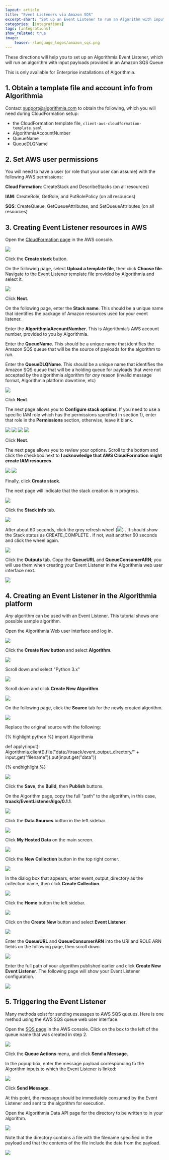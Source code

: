 ```yaml
---
layout: article
title: "Event Listeners via Amazon SQS"
excerpt-short: "Set up an Event Listener to run an Algorithm with inputs from an Amazon SQS Queue"
categories: [integrations]
tags: [integrations]
show_related: true
image:
    teaser: /language_logos/amazon_sqs.png
---
```


These directions will help you to set up an Algorithmia Event Listener, which will run an algorithm with input payloads provided in an Amazon SQS Queue

This is only available for Enterprise installations of Algorithmia.

## 1. Obtain a template file and account info from Algorithmia

Contact [support@algorithmia.com](mailto:support@algorithmia.com) to obtain the following, which you will need during CloudFormation setup:

<div class="syn-body-1" markdown="1">

* the CloudFormation template file, `client-aws-cloudformation-template.yaml`
* AlgorithmiaAccountNumber
* QueueName
* QueueDLQName

</div>

## 2. Set AWS user permissions

You will need to have a user (or role that your user can assume) with the following AWS permissions:

**Cloud Formation**: CreateStack and DescribeStacks (on all resources)

**IAM**: CreateRole, GetRole, and PutRolePolicy (on all resources)

**SQS**: CreateQueue, GetQueueAttributes, and SetQueueAttributes (on all resources)

## 3. Creating Event Listener resources in AWS

Open the [CloudFormation page](https://console.aws.amazon.com/cloudformation/home) in the AWS console.

<images-section>
  <image-popout>
    <img src="{{site.cdnurl}}{{site.baseurl}}/images/post_images/eventlisteners/image_0.png">
  </image-popout>
</images-section>

Click the **Create stack** button.

On the following page, select **Upload a template file**, then click **Choose file**. Navigate to the Event Listener template file provided by Algorithmia and select it.

<images-section>
  <image-popout>
    <img src="{{site.cdnurl}}{{site.baseurl}}/images/post_images/eventlisteners/image_1.png">
  </image-popout>
</images-section>

Click **Next**.

On the following page, enter the **Stack name**. This should be a unique name that identifies the package of Amazon resources used for your event listener.

Enter the **AlgorithmiaAccountNumber**. This is Algorithmia’s AWS account number, provided to you by Algorithmia.

Enter the **QueueName**. This should be a unique name that identifies the Amazon SQS queue that will be the source of payloads for the algorithm to run.

Enter the **QueueDLQName**. This should be a unique name that identifies the Amazon SQS queue that will be a holding queue for payloads that were not accepted by the algorithmia algorithm for *any* reason (invalid message format, Algorithmia platform downtime, etc)

<images-section>
  <image-popout>
    <img src="{{site.cdnurl}}{{site.baseurl}}/images/post_images/eventlisteners/image_2.png">
  </image-popout>
</images-section>

Click **Next**.

The next page allows you to **Configure stack options**. If you need to use a specific IAM role which has the permissions specified in section 1), enter that role in the **Permissions** section, otherwise, leave it blank.

<images-section>
  <image-popout>
    <img src="{{site.cdnurl}}{{site.baseurl}}/images/post_images/eventlisteners/image_3.png">
  </image-popout>
</images-section>

<images-section>
  <image-popout>
    <img src="{{site.cdnurl}}{{site.baseurl}}/images/post_images/eventlisteners/image_4.png">
  </image-popout>
</images-section>

<images-section>
  <image-popout>
    <img src="{{site.cdnurl}}{{site.baseurl}}/images/post_images/eventlisteners/image_5.png" class="syn-image-responsive">
    <img src="{{site.cdnurl}}{{site.baseurl}}/images/post_images/eventlisteners/image_6.png" class="syn-image-responsive">
  </image-popout>
</images-section>

Click **Next**.

The next page allows you to review your options. Scroll to the bottom and click the checkbox next to **I acknowledge that AWS CloudFormation might create IAM resources.**

<images-section>
  <image-popout>
    <img src="{{site.cdnurl}}{{site.baseurl}}/images/post_images/eventlisteners/image_7.png">
  </image-popout>
</images-section>

<images-section>
  <image-popout>
    <img src="{{site.cdnurl}}{{site.baseurl}}/images/post_images/eventlisteners/image_8.png">
  </image-popout>
</images-section>

Finally, click **Create stack**.

The next page will indicate that the stack creation is in progress.

<images-section>
  <image-popout>
    <img src="{{site.cdnurl}}{{site.baseurl}}/images/post_images/eventlisteners/image_9.png">
  </image-popout>
</images-section>

Click the **Stack info** tab.

<images-section>
  <image-popout>
    <img src="{{site.cdnurl}}{{site.baseurl}}/images/post_images/eventlisteners/image_10.png">
  </image-popout>
</images-section>

After about 60 seconds, click the grey refresh wheel (<img src="{{site.cdnurl}}{{site.baseurl}}/images/post_images/eventlisteners/image_11.png">) . It should show the Stack status as CREATE_COMPLETE . If not, wait another 60 seconds and click the wheel again.

<images-section>
  <image-popout>
    <img src="{{site.cdnurl}}{{site.baseurl}}/images/post_images/eventlisteners/image_12.png">
  </image-popout>
</images-section>

Click the **Outputs** tab. Copy the **QueueURL** and **QueueConsumerARN**; you will use them when creating your Event Listener in the Algorithmia web user interface next.

<images-section>
  <image-popout>
    <img src="{{site.cdnurl}}{{site.baseurl}}/images/post_images/eventlisteners/image_13.png">
  </image-popout>
</images-section>

## 4. Creating an Event Listener in the Algorithmia platform

*Any* algorithm can be used with an Event Listener. This tutorial shows one possible sample algorithm.

Open the Algorithmia Web user interface and log in.

<images-section>
  <image-popout>
    <img src="{{site.cdnurl}}{{site.baseurl}}/images/post_images/eventlisteners/image_14.png">
  </image-popout>
</images-section>

Click the **Create New button** and select **Algorithm**.

<images-section>
  <image-popout>
    <img src="{{site.cdnurl}}{{site.baseurl}}/images/post_images/eventlisteners/image_15.png">
  </image-popout>
</images-section>

Scroll down and select "Python 3.x"

<images-section>
  <image-popout>
    <img src="{{site.cdnurl}}{{site.baseurl}}/images/post_images/eventlisteners/image_16.png">
  </image-popout>
</images-section>

Scroll down and click **Create New Algorithm**.

<images-section>
  <image-popout>
    <img src="{{site.cdnurl}}{{site.baseurl}}/images/post_images/eventlisteners/image_17.png">
  </image-popout>
</images-section>

On the following page, click the **Source** tab for the newly created algorithm.

<images-section>
  <image-popout>
    <img src="{{site.cdnurl}}{{site.baseurl}}/images/post_images/eventlisteners/image_18.png">
  </image-popout>
</images-section>

Replace the original source with the following:

{% highlight python %}
import Algorithmia

def apply(input):
    Algorithmia.client().file("data://traack/event_output_directory/" + input.get("filename")).put(input.get("data"))

{% endhighlight %}

<images-section>
  <image-popout>
    <img src="{{site.cdnurl}}{{site.baseurl}}/images/post_images/eventlisteners/image_19.png">
  </image-popout>
</images-section>

Click the **Save**, the **Build**, then **Publish** buttons.

On the Algorithm page, copy the full "path" to the algorithm, in this case, **traack/EventListenerAlgo/0.1.1**.

<images-section>
  <image-popout>
    <img src="{{site.cdnurl}}{{site.baseurl}}/images/post_images/eventlisteners/image_20.png">
  </image-popout>
</images-section>

Click the **Data Sources** button in the left sidebar.

<images-section>
  <image-popout>
    <img src="{{site.cdnurl}}{{site.baseurl}}/images/post_images/eventlisteners/image_21.png">
  </image-popout>
</images-section>

Click **My Hosted Data** on the main screen.

<images-section>
  <image-popout>
    <img src="{{site.cdnurl}}{{site.baseurl}}/images/post_images/eventlisteners/image_22.png">
  </image-popout>
</images-section>

Click the **New Collection** button in the top right corner.

<images-section>
  <image-popout>
    <img src="{{site.cdnurl}}{{site.baseurl}}/images/post_images/eventlisteners/image_23.png">
  </image-popout>
</images-section>

In the dialog box that appears, enter event_output_directory as the collection name, then click **Create Collection**.

<images-section>
  <image-popout>
    <img src="{{site.cdnurl}}{{site.baseurl}}/images/post_images/eventlisteners/image_24.png">
  </image-popout>
</images-section>

Click the **Home** button the left sidebar.

<images-section>
  <image-popout>
    <img src="{{site.cdnurl}}{{site.baseurl}}/images/post_images/eventlisteners/image_25.png">
  </image-popout>
</images-section>

Click on the **Create New** button and select **Event Listener**.

<images-section>
  <image-popout>
    <img src="{{site.cdnurl}}{{site.baseurl}}/images/post_images/eventlisteners/image_26.png">
  </image-popout>
</images-section>

Enter the **QueueURL** and **QueueConsumerARN** into the URI and ROLE ARN fields on the following page, then scroll down.

<images-section>
  <image-popout>
    <img src="{{site.cdnurl}}{{site.baseurl}}/images/post_images/eventlisteners/image_27.png">
  </image-popout>
</images-section>

Enter the full path of your algorithm published earlier and click **Create New Event Listener**. The following page will show your Event Listener configuration.

<images-section>
  <image-popout>
    <img src="{{site.cdnurl}}{{site.baseurl}}/images/post_images/eventlisteners/image_28.png">
  </image-popout>
</images-section>

## 5. Triggering the Event Listener

Many methods exist for sending messages to AWS SQS queues. Here is one method using the AWS SQS queue web user interface.

Open the [SQS page](https://console.aws.amazon.com/sqs/home) in the AWS console. Click on the box to the left of the queue name that was created in step 2.

<images-section>
  <image-popout>
    <img src="{{site.cdnurl}}{{site.baseurl}}/images/post_images/eventlisteners/image_29.png">
  </image-popout>
</images-section>

Click the **Queue Actions** menu, and click **Send a Message**.

In the popup box, enter the message payload corresponding to the Algorithm inputs to which the Event Listener is linked:

<images-section>
  <image-popout>
    <img src="{{site.cdnurl}}{{site.baseurl}}/images/post_images/eventlisteners/image_30.png">
  </image-popout>
</images-section>

Click **Send Message**.

At this point, the message should be immediately consumed by the Event Listener and sent to the algorithm for execution.

Open the Algorithmia Data API page for the directory to be written to in your algorithm.

<images-section>
  <image-popout>
    <img src="{{site.cdnurl}}{{site.baseurl}}/images/post_images/eventlisteners/image_31.png">
  </image-popout>
</images-section>

Note that the directory contains a file with the filename specified in the payload and that the contents of the file include the data from the payload.

<images-section>
  <image-popout>
    <img src="{{site.cdnurl}}{{site.baseurl}}/images/post_images/eventlisteners/image_32.png">
  </image-popout>
</images-section>
